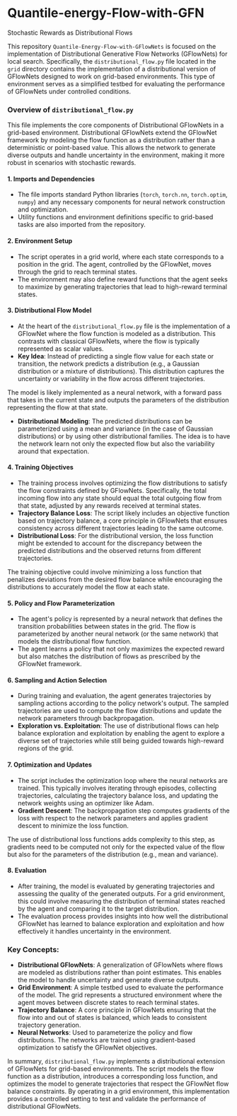 # Quantile-energy-Flow-with-GFN

Stochastic Rewards as Distributional Flows

This repository `Quantile-Energy-Flow-with-GFlowNets` is focused on the implementation of Distributional Generative Flow Networks (GFlowNets) for local search. Specifically, the `distributional_flow.py` file located in the `grid` directory contains the implementation of a distributional version of GFlowNets designed to work on grid-based environments. This type of environment serves as a simplified testbed for evaluating the performance of GFlowNets under controlled conditions.

### Overview of `distributional_flow.py`

This file implements the core components of Distributional GFlowNets in a grid-based environment. Distributional GFlowNets extend the GFlowNet framework by modeling the flow function as a distribution rather than a deterministic or point-based value. This allows the network to generate diverse outputs and handle uncertainty in the environment, making it more robust in scenarios with stochastic rewards.

#### 1. **Imports and Dependencies**

- The file imports standard Python libraries (`torch`, `torch.nn`, `torch.optim`, `numpy`) and any necessary components for neural network construction and optimization.
- Utility functions and environment definitions specific to grid-based tasks are also imported from the repository.

#### 2. **Environment Setup**

- The script operates in a grid world, where each state corresponds to a position in the grid. The agent, controlled by the GFlowNet, moves through the grid to reach terminal states.
- The environment may also define reward functions that the agent seeks to maximize by generating trajectories that lead to high-reward terminal states.

#### 3. **Distributional Flow Model**

- At the heart of the `distributional_flow.py` file is the implementation of a GFlowNet where the flow function is modeled as a distribution. This contrasts with classical GFlowNets, where the flow is typically represented as scalar values.
- **Key Idea**: Instead of predicting a single flow value for each state or transition, the network predicts a distribution (e.g., a Gaussian distribution or a mixture of distributions). This distribution captures the uncertainty or variability in the flow across different trajectories.

The model is likely implemented as a neural network, with a forward pass that takes in the current state and outputs the parameters of the distribution representing the flow at that state.

- **Distributional Modeling**: The predicted distributions can be parameterized using a mean and variance (in the case of Gaussian distributions) or by using other distributional families. The idea is to have the network learn not only the expected flow but also the variability around that expectation.

#### 4. **Training Objectives**

- The training process involves optimizing the flow distributions to satisfy the flow constraints defined by GFlowNets. Specifically, the total incoming flow into any state should equal the total outgoing flow from that state, adjusted by any rewards received at terminal states.
- **Trajectory Balance Loss**: The script likely includes an objective function based on trajectory balance, a core principle in GFlowNets that ensures consistency across different trajectories leading to the same outcome.
- **Distributional Loss**: For the distributional version, the loss function might be extended to account for the discrepancy between the predicted distributions and the observed returns from different trajectories.

The training objective could involve minimizing a loss function that penalizes deviations from the desired flow balance while encouraging the distributions to accurately model the flow at each state.

#### 5. **Policy and Flow Parameterization**

- The agent's policy is represented by a neural network that defines the transition probabilities between states in the grid. The flow is parameterized by another neural network (or the same network) that models the distributional flow function.
- The agent learns a policy that not only maximizes the expected reward but also matches the distribution of flows as prescribed by the GFlowNet framework.

#### 6. **Sampling and Action Selection**

- During training and evaluation, the agent generates trajectories by sampling actions according to the policy network's output. The sampled trajectories are used to compute the flow distributions and update the network parameters through backpropagation.
- **Exploration vs. Exploitation**: The use of distributional flows can help balance exploration and exploitation by enabling the agent to explore a diverse set of trajectories while still being guided towards high-reward regions of the grid.

#### 7. **Optimization and Updates**

- The script includes the optimization loop where the neural networks are trained. This typically involves iterating through episodes, collecting trajectories, calculating the trajectory balance loss, and updating the network weights using an optimizer like Adam.
- **Gradient Descent**: The backpropagation step computes gradients of the loss with respect to the network parameters and applies gradient descent to minimize the loss function.

The use of distributional loss functions adds complexity to this step, as gradients need to be computed not only for the expected value of the flow but also for the parameters of the distribution (e.g., mean and variance).

#### 8. **Evaluation**

- After training, the model is evaluated by generating trajectories and assessing the quality of the generated outputs. For a grid environment, this could involve measuring the distribution of terminal states reached by the agent and comparing it to the target distribution.
- The evaluation process provides insights into how well the distributional GFlowNet has learned to balance exploration and exploitation and how effectively it handles uncertainty in the environment.

### Key Concepts:

- **Distributional GFlowNets**: A generalization of GFlowNets where flows are modeled as distributions rather than point estimates. This enables the model to handle uncertainty and generate diverse outputs.
- **Grid Environment**: A simple testbed used to evaluate the performance of the model. The grid represents a structured environment where the agent moves between discrete states to reach terminal states.
- **Trajectory Balance**: A core principle in GFlowNets ensuring that the flow into and out of states is balanced, which leads to consistent trajectory generation.
- **Neural Networks**: Used to parameterize the policy and flow distributions. The networks are trained using gradient-based optimization to satisfy the GFlowNet objectives.

In summary, `distributional_flow.py` implements a distributional extension of GFlowNets for grid-based environments. The script models the flow function as a distribution, introduces a corresponding loss function, and optimizes the model to generate trajectories that respect the GFlowNet flow balance constraints. By operating in a grid environment, this implementation provides a controlled setting to test and validate the performance of distributional GFlowNets.
